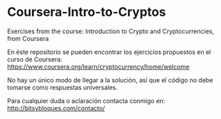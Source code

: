 # Coursera-Intro-to-Cryptos
Exercises from the course: Introduction to Crypto and Cryptocurrencies, from Coursera

En éste repositorio se pueden encontrar los ejercicios propuestos en el curso de Coursera: https://www.coursera.org/learn/cryptocurrency/home/welcome

No hay un único modo de llegar a la solución, así que el código no debe tomarse como respuestas universales.

Para cualquier duda o aclaración contacta conmigo en: http://bitsybloques.com/contacto/
